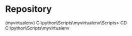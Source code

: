 # Repository
(myvirtualenv) C:\python\Scripts\myvirtualenv\Scripts> CD C:\python\Scripts\myvirtualenv
